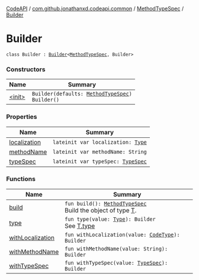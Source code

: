 [CodeAPI](../../../index.md) / [com.github.jonathanxd.codeapi.common](../../index.md) / [MethodTypeSpec](../index.md) / [Builder](.)

# Builder

`class Builder : `[`Builder`](../../../com.github.jonathanxd.codeapi.base/-typed/-builder/index.md)`<`[`MethodTypeSpec`](../index.md)`, Builder>`

### Constructors

| Name | Summary |
|---|---|
| [&lt;init&gt;](-init-.md) | `Builder(defaults: `[`MethodTypeSpec`](../index.md)`)`<br>`Builder()` |

### Properties

| Name | Summary |
|---|---|
| [localization](localization.md) | `lateinit var localization: `[`Type`](http://docs.oracle.com/javase/6/docs/api/java/lang/reflect/Type.html) |
| [methodName](method-name.md) | `lateinit var methodName: String` |
| [typeSpec](type-spec.md) | `lateinit var typeSpec: `[`TypeSpec`](../../../com.github.jonathanxd.codeapi.base/-type-spec/index.md) |

### Functions

| Name | Summary |
|---|---|
| [build](build.md) | `fun build(): `[`MethodTypeSpec`](../index.md)<br>Build the object of type [T](#). |
| [type](type.md) | `fun type(value: `[`Type`](http://docs.oracle.com/javase/6/docs/api/java/lang/reflect/Type.html)`): Builder`<br>See [T.type](#) |
| [withLocalization](with-localization.md) | `fun withLocalization(value: `[`CodeType`](../../../com.github.jonathanxd.codeapi.type/-code-type/index.md)`): Builder` |
| [withMethodName](with-method-name.md) | `fun withMethodName(value: String): Builder` |
| [withTypeSpec](with-type-spec.md) | `fun withTypeSpec(value: `[`TypeSpec`](../../../com.github.jonathanxd.codeapi.base/-type-spec/index.md)`): Builder` |
